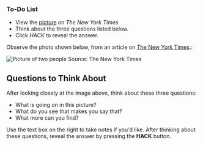 

<div class="aside">
<h3>To-Do List</h3>
<ul>
  <li>View the <a href="https://www.nytimes.com/2021/02/21/learning/whats-going-on-in-this-picture-feb-22-2021.html">picture</a> on <i>The New York Times</i> </li>
  <li>Think about the three questions listed below.</li>
  <li>Click <em>HACK</em> to reveal the answer.</li>
</ul>
</div>


Observe the photo shown below, from an article on [The New York Times](https://www.nytimes.com/2021/02/21/learning/whats-going-on-in-this-picture-feb-22-2021.html).:

![Picture of two people](https://static01.nyt.com/images/2021/02/16/learning/VTS02-21-21LN/VTS02-21-21LN-jumbo.jpg?quality=90&auto=webp)
Source: The New York Times

## Questions to Think About
After looking closely at the image above, think about these three questions:

- What is going on in this picture?
- What do you see that makes you say that?
- What more can you find?

Use the text box on the right to take notes if you'd like. After thinking about these questions, reveal the answer by pressing the __HACK__ button.